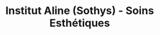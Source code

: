 ---
title: "Institut Aline (Sothys) - Soins Esthétiques"
url: /tournay/institut-aline-sothys-soins-esthetiques/
shop: beauté
---